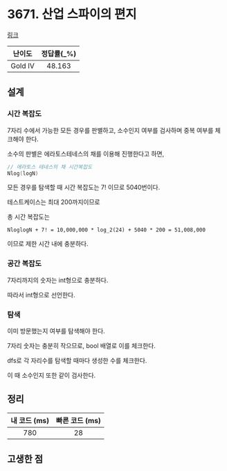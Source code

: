 # 3671. 산업 스파이의 편지

[링크](https://www.acmicpc.net/problem/3671)

| 난이도  | 정답률(\_%) |
| :-----: | :---------: |
| Gold IV |   48.163    |

## 설계

### 시간 복잡도

7자리 수에서 가능한 모든 경우를 판별하고, 소수인지 여부를 검사하며 중복 여부를 체크해야 한다.

소수의 판별은 에라토스테네스의 채를 이용해 진행한다고 하면,

```cpp
// 에라토스 테네스의 채 시간복잡도
Nlog(logN)
```

모든 경우를 탐색할 때 시간 복잡도는 7! 이므로 5040번이다.

테스트케이스는 최대 200까지이므로

총 시간 복잡도는

```text
NloglogN + 7! = 10,000,000 * log_2(24) + 5040 * 200 = 51,008,000
```

이므로 제한 시간 내에 충분하다.

### 공간 복잡도

7자리까지의 숫자는 int형으로 충분하다.

따라서 int형으로 선언한다.

### 탐색

이미 방문했는지 여부를 탐색해야 한다.

7자리 숫자는 충분히 작으므로, bool 배열로 이를 체크한다.

dfs로 각 자리수를 탐색할 때마다 생성한 수를 체크한다.

이 때 소수인지 또한 같이 검사한다.

## 정리

| 내 코드 (ms) | 빠른 코드 (ms) |
| :----------: | :------------: |
|     780      |       28       |

## 고생한 점
